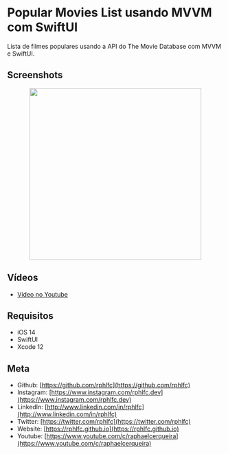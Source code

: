 # Popular Movies List usando MVVM com SwiftUI
Lista de filmes populares usando a API do The Movie Database com MVVM e SwiftUI.

## Screenshots
<p align="center">
    <img src="https://user-images.githubusercontent.com/16376748/123775937-324c5980-d8a5-11eb-864a-c1dd7c1b58a0.png" width="400">    
</p>

## Vídeos
- [Vídeo no Youtube](https://youtu.be/9STy4_0aD60)

## Requisitos
- iOS 14
- SwiftUI
- Xcode 12

## Meta
- Github: [https://github.com/rphlfc](https://github.com/rphlfc)
- Instagram: [https://www.instagram.com/rphlfc.dev](https://www.instagram.com/rphlfc.dev)
- LinkedIn: [http://www.linkedin.com/in/rphlfc](http://www.linkedin.com/in/rphlfc)
- Twitter: [https://twitter.com/rphlfc](https://twitter.com/rphlfc)
- Website: [https://rphlfc.github.io](https://rphlfc.github.io)
- Youtube: [https://www.youtube.com/c/raphaelcerqueira](https://www.youtube.com/c/raphaelcerqueira)
